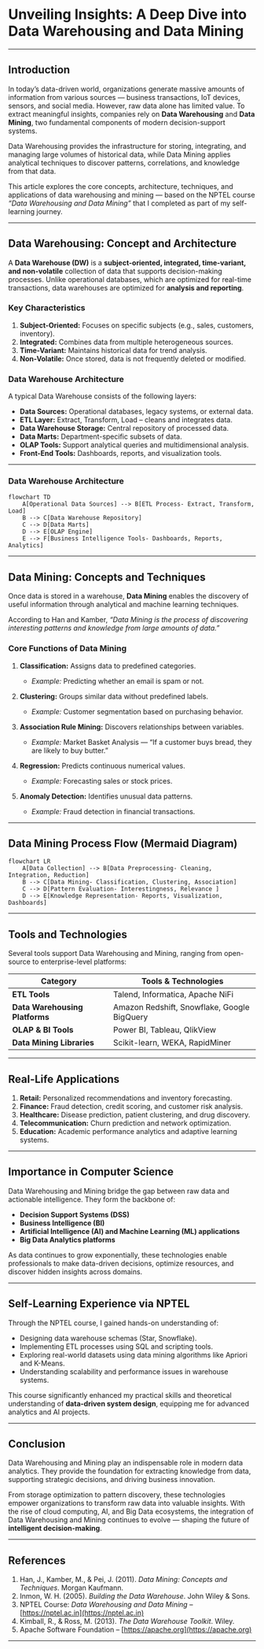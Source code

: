 #  Unveiling Insights: A Deep Dive into Data Warehousing and Data Mining

---

##  Introduction

In today’s data-driven world, organizations generate massive amounts of information from various sources — business transactions, IoT devices, sensors, and social media. However, raw data alone has limited value. To extract meaningful insights, companies rely on **Data Warehousing** and **Data Mining**, two fundamental components of modern decision-support systems.  

Data Warehousing provides the infrastructure for storing, integrating, and managing large volumes of historical data, while Data Mining applies analytical techniques to discover patterns, correlations, and knowledge from that data.  

This article explores the core concepts, architecture, techniques, and applications of data warehousing and mining — based on the NPTEL course *“Data Warehousing and Data Mining”* that I completed as part of my self-learning journey.

---

##  Data Warehousing: Concept and Architecture

A **Data Warehouse (DW)** is a **subject-oriented, integrated, time-variant, and non-volatile** collection of data that supports decision-making processes. Unlike operational databases, which are optimized for real-time transactions, data warehouses are optimized for **analysis and reporting**.

###  Key Characteristics

1. **Subject-Oriented:** Focuses on specific subjects (e.g., sales, customers, inventory).  
2. **Integrated:** Combines data from multiple heterogeneous sources.  
3. **Time-Variant:** Maintains historical data for trend analysis.  
4. **Non-Volatile:** Once stored, data is not frequently deleted or modified.

###  Data Warehouse Architecture

A typical Data Warehouse consists of the following layers:

- **Data Sources:** Operational databases, legacy systems, or external data.  
- **ETL Layer:** Extract, Transform, Load – cleans and integrates data.  
- **Data Warehouse Storage:** Central repository of processed data.  
- **Data Marts:** Department-specific subsets of data.  
- **OLAP Tools:** Support analytical queries and multidimensional analysis.  
- **Front-End Tools:** Dashboards, reports, and visualization tools.

---

###  Data Warehouse Architecture 

```mermaid
flowchart TD
    A[Operational Data Sources] --> B[ETL Process- Extract, Transform, Load]
    B --> C[Data Warehouse Repository]
    C --> D[Data Marts]
    D --> E[OLAP Engine]
    E --> F[Business Intelligence Tools- Dashboards, Reports, Analytics]
````

---

##  Data Mining: Concepts and Techniques

Once data is stored in a warehouse, **Data Mining** enables the discovery of useful information through analytical and machine learning techniques.

According to Han and Kamber, *“Data Mining is the process of discovering interesting patterns and knowledge from large amounts of data.”*

###  Core Functions of Data Mining

1. **Classification:** Assigns data to predefined categories.

   * *Example:* Predicting whether an email is spam or not.
2. **Clustering:** Groups similar data without predefined labels.

   * *Example:* Customer segmentation based on purchasing behavior.
3. **Association Rule Mining:** Discovers relationships between variables.

   * *Example:* Market Basket Analysis — “If a customer buys bread, they are likely to buy butter.”
4. **Regression:** Predicts continuous numerical values.

   * *Example:* Forecasting sales or stock prices.
5. **Anomaly Detection:** Identifies unusual data patterns.

   * *Example:* Fraud detection in financial transactions.

---

##  Data Mining Process Flow (Mermaid Diagram)

```mermaid
flowchart LR
    A[Data Collection] --> B[Data Preprocessing- Cleaning, Integration, Reduction]
    B --> C[Data Mining- Classification, Clustering, Association]
    C --> D[Pattern Evaluation- Interestingness, Relevance ]
    D --> E[Knowledge Representation- Reports, Visualization, Dashboards]
```

---

## Tools and Technologies

Several tools support Data Warehousing and Mining, ranging from open-source to enterprise-level platforms:

| Category                       | Tools & Technologies                        |
| ------------------------------ | ------------------------------------------- |
| **ETL Tools**                  | Talend, Informatica, Apache NiFi            |
| **Data Warehousing Platforms** | Amazon Redshift, Snowflake, Google BigQuery |
| **OLAP & BI Tools**            | Power BI, Tableau, QlikView                 |
| **Data Mining Libraries**      | Scikit-learn, WEKA, RapidMiner              |

---

##  Real-Life Applications

1. **Retail:** Personalized recommendations and inventory forecasting.
2. **Finance:** Fraud detection, credit scoring, and customer risk analysis.
3. **Healthcare:** Disease prediction, patient clustering, and drug discovery.
4. **Telecommunication:** Churn prediction and network optimization.
5. **Education:** Academic performance analytics and adaptive learning systems.

---

##  Importance in Computer Science

Data Warehousing and Mining bridge the gap between raw data and actionable intelligence. They form the backbone of:

* **Decision Support Systems (DSS)**
* **Business Intelligence (BI)**
* **Artificial Intelligence (AI) and Machine Learning (ML) applications**
* **Big Data Analytics platforms**

As data continues to grow exponentially, these technologies enable professionals to make data-driven decisions, optimize resources, and discover hidden insights across domains.

---

##  Self-Learning Experience via NPTEL

Through the NPTEL course, I gained hands-on understanding of:

* Designing data warehouse schemas (Star, Snowflake).
* Implementing ETL processes using SQL and scripting tools.
* Exploring real-world datasets using data mining algorithms like Apriori and K-Means.
* Understanding scalability and performance issues in warehouse systems.

This course significantly enhanced my practical skills and theoretical understanding of **data-driven system design**, equipping me for advanced analytics and AI projects.

---

##  Conclusion

Data Warehousing and Mining play an indispensable role in modern data analytics. They provide the foundation for extracting knowledge from data, supporting strategic decisions, and driving business innovation.

From storage optimization to pattern discovery, these technologies empower organizations to transform raw data into valuable insights. With the rise of cloud computing, AI, and Big Data ecosystems, the integration of Data Warehousing and Mining continues to evolve — shaping the future of **intelligent decision-making**.

---

##  References

1. Han, J., Kamber, M., & Pei, J. (2011). *Data Mining: Concepts and Techniques*. Morgan Kaufmann.
2. Inmon, W. H. (2005). *Building the Data Warehouse*. John Wiley & Sons.
3. NPTEL Course: *Data Warehousing and Data Mining* – [https://nptel.ac.in](https://nptel.ac.in)
4. Kimball, R., & Ross, M. (2013). *The Data Warehouse Toolkit*. Wiley.
5. Apache Software Foundation – [https://apache.org](https://apache.org)

---

